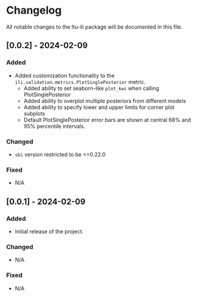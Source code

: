 # Changelog

All notable changes to the ltu-ili package will be documented in this file.

## [0.0.2] - 2024-02-09

### Added
- Added customization functionality to the `ili.validation.metrics.PlotSinglePosterior` metric. 
   - Added ability to set seaborn-like `plot_kws` when calling PlotSinglePosterior
   - Added ability to overplot multiple posteriors from different models
   - Added ability to specify lower and upper limits for corner plot subplots
   - Default PlotSinglePosterior error bars are shown at central 68% and 95% percentile intervals.

### Changed
- `sbi` version restricted to be <=0.22.0

### Fixed
- N/A


## [0.0.1] - 2024-02-09

### Added
- Initial release of the project.

### Changed
- N/A

### Fixed
- N/A
